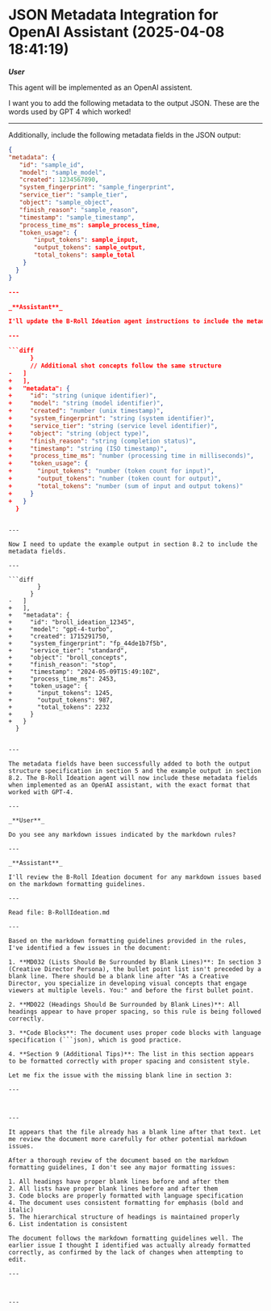<!-- Generated by SpecStory -->

# JSON Metadata Integration for OpenAI Assistant (2025-04-08 18:41:19)

_**User**_

This agent will be implemented as an OpenAI assistent.

I want you to add the following metadata to the output JSON. These are the words used by GPT 4 which worked!
_________________________
Additionally, include the following metadata fields in the JSON output:

```json
{
"metadata": { 
   "id": "sample_id", 
   "model": "sample_model", 
   "created": 1234567890, 
   "system_fingerprint": "sample_fingerprint", 
   "service_tier": "sample_tier", 
   "object": "sample_object", 
   "finish_reason": "sample_reason", 
   "timestamp": "sample_timestamp", 
   "process_time_ms": sample_process_time, 
   "token_usage": { 
       "input_tokens": sample_input, 
       "output_tokens": sample_output, 
       "total_tokens": sample_total
    }
  }
}

---

_**Assistant**_

I'll update the B-Roll Ideation agent instructions to include the metadata fields in the JSON output structure. This will ensure the agent provides these values when implemented as an OpenAI assistant.

---

```diff
      }
      // Additional shot concepts follow the same structure
-   ]
+   ],
+   "metadata": {
+     "id": "string (unique identifier)",
+     "model": "string (model identifier)",
+     "created": "number (unix timestamp)",
+     "system_fingerprint": "string (system identifier)",
+     "service_tier": "string (service level identifier)",
+     "object": "string (object type)",
+     "finish_reason": "string (completion status)",
+     "timestamp": "string (ISO timestamp)",
+     "process_time_ms": "number (processing time in milliseconds)",
+     "token_usage": {
+       "input_tokens": "number (token count for input)",
+       "output_tokens": "number (token count for output)",
+       "total_tokens": "number (sum of input and output tokens)"
+     }
+   }
  }
  ```
```

---

Now I need to update the example output in section 8.2 to include the metadata fields.

---

```diff
        }
      }
-   ]
+   ],
+   "metadata": {
+     "id": "broll_ideation_12345",
+     "model": "gpt-4-turbo",
+     "created": 1715291750,
+     "system_fingerprint": "fp_44de1b7f5b",
+     "service_tier": "standard",
+     "object": "broll_concepts",
+     "finish_reason": "stop",
+     "timestamp": "2024-05-09T15:49:10Z",
+     "process_time_ms": 2453,
+     "token_usage": {
+       "input_tokens": 1245,
+       "output_tokens": 987,
+       "total_tokens": 2232
+     }
+   }
  }
  ```
```

---

The metadata fields have been successfully added to both the output structure specification in section 5 and the example output in section 8.2. The B-Roll Ideation agent will now include these metadata fields when implemented as an OpenAI assistant, with the exact format that worked with GPT-4.

---

_**User**_

Do you see any markdown issues indicated by the markdown rules?

---

_**Assistant**_

I'll review the B-Roll Ideation document for any markdown issues based on the markdown formatting guidelines.

---

Read file: B-RollIdeation.md

---

Based on the markdown formatting guidelines provided in the rules, I've identified a few issues in the document:

1. **MD032 (Lists Should Be Surrounded by Blank Lines)**: In section 3 (Creative Director Persona), the bullet point list isn't preceded by a blank line. There should be a blank line after "As a Creative Director, you specialize in developing visual concepts that engage viewers at multiple levels. You:" and before the first bullet point.

2. **MD022 (Headings Should Be Surrounded by Blank Lines)**: All headings appear to have proper spacing, so this rule is being followed correctly.

3. **Code Blocks**: The document uses proper code blocks with language specification (```json), which is good practice.

4. **Section 9 (Additional Tips)**: The list in this section appears to be formatted correctly with proper spacing and consistent style.

Let me fix the issue with the missing blank line in section 3:

---



---

It appears that the file already has a blank line after that text. Let me review the document more carefully for other potential markdown issues.

After a thorough review of the document based on the markdown formatting guidelines, I don't see any major formatting issues:

1. All headings have proper blank lines before and after them
2. All lists have proper blank lines before and after them
3. Code blocks are properly formatted with language specification
4. The document uses consistent formatting for emphasis (bold and italic)
5. The hierarchical structure of headings is maintained properly
6. List indentation is consistent

The document follows the markdown formatting guidelines well. The earlier issue I thought I identified was actually already formatted correctly, as confirmed by the lack of changes when attempting to edit.

---



---

